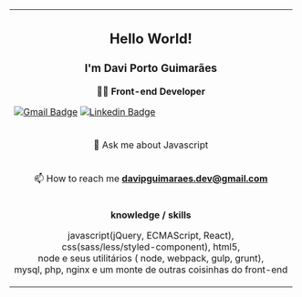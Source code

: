 
<table align="center">
  <tbody>    
     <tr>
      <td>
        <h2 align="center">Hello World! </h2>
<h3 align="center">I'm Davi Porto Guimarães</h3>
<p align="center">👨‍💻  <strong>Front-end Developer</strong> </p>

[![Gmail Badge](https://img.shields.io/badge/-Gmail-c14438?style=flat-square&logo=Gmail&logoColor=white&link=mailto:davipguimaraes.dev@gmail.com)](mailto:davipguimaraes.dev@gmail.com)
[![Linkedin Badge](https://img.shields.io/badge/-LinkedIn-blue?style=flat-square&logo=Linkedin&logoColor=white&link=https://www.linkedin.com/in/davi-porto-guimar%C3%A3es-49004810b/)](https://www.linkedin.com/in/davi-porto-guimar%C3%A3es-49004810b/)
      </td>
    </tr>
     <tr>
      <td>
        <p align="center">💬 Ask me about Javascript</p>
      </td>
    </tr>
    <tr>
      <td colspan="3">
        <p align="center">📫 How to reach me <strong>davipguimaraes.dev@gmail.com</stron> </p>
      </td>
    </tr>
    <tr>
      <td colspan="3">
      <p align="center">
        <strong align="center">knowledge / skills</strong>
      </p>
      <p align="center">
        javascript(jQuery, ECMAScript, React),<br/>
        css(sass/less/styled-component),
        html5,<br/>
        node e seus utilitários ( node, webpack, gulp, grunt), <br/>
        mysql, php, nginx e um monte de outras coisinhas do front-end
      </td>
    </tr>
  </tbody>
</table>
</p>
